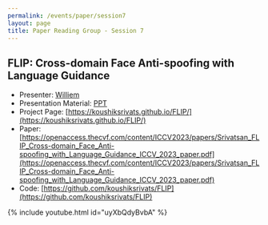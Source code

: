 ```yaml
---
permalink: /events/paper/session7
layout: page
title: Paper Reading Group - Session 7
---
```


## FLIP: Cross-domain Face Anti-spoofing with Language Guidance

- Presenter: [Williem](https://www.linkedin.com/in/williempao)
- Presentation Material: [PPT](https://docs.google.com/presentation/d/1DmcUBw8GQHjCdTZ61r_WrtyoxxLK9ZqbvltnSPZnAxQ/edit?usp=sharing)
- Project Page: [https://koushiksrivats.github.io/FLIP/](https://koushiksrivats.github.io/FLIP/)
- Paper: [https://openaccess.thecvf.com/content/ICCV2023/papers/Srivatsan_FLIP_Cross-domain_Face_Anti-spoofing_with_Language_Guidance_ICCV_2023_paper.pdf](https://openaccess.thecvf.com/content/ICCV2023/papers/Srivatsan_FLIP_Cross-domain_Face_Anti-spoofing_with_Language_Guidance_ICCV_2023_paper.pdf)
- Code: [https://github.com/koushiksrivats/FLIP](https://github.com/koushiksrivats/FLIP)

{% include youtube.html id="uyXbQdyBvbA" %}
